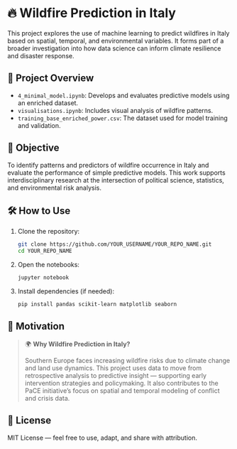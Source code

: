 # 🔥 Wildfire Prediction in Italy

This project explores the use of machine learning to predict wildfires in Italy based on spatial, temporal, and environmental variables. It forms part of a broader investigation into how data science can inform climate resilience and disaster response.

## 📁 Project Overview

- `4_minimal_model.ipynb`: Develops and evaluates predictive models using an enriched dataset.
- `visualisations.ipynb`: Includes visual analysis of wildfire patterns.
- `training_base_enriched_power.csv`: The dataset used for model training and validation.

## 🎯 Objective

To identify patterns and predictors of wildfire occurrence in Italy and evaluate the performance of simple predictive models. This work supports interdisciplinary research at the intersection of political science, statistics, and environmental risk analysis.

## 🛠️ How to Use

1. Clone the repository:
   ```bash
   git clone https://github.com/YOUR_USERNAME/YOUR_REPO_NAME.git
   cd YOUR_REPO_NAME
   ```

2. Open the notebooks:
   ```bash
   jupyter notebook
   ```

3. Install dependencies (if needed):
   ```bash
   pip install pandas scikit-learn matplotlib seaborn
   ```

## 🧠 Motivation

> 🌍 **Why Wildfire Prediction in Italy?**
>
> Southern Europe faces increasing wildfire risks due to climate change and land use dynamics. This project uses data to move from retrospective analysis to predictive insight — supporting early intervention strategies and policymaking. It also contributes to the PaCE initiative’s focus on spatial and temporal modeling of conflict and crisis data.

## 📜 License

MIT License — feel free to use, adapt, and share with attribution.
